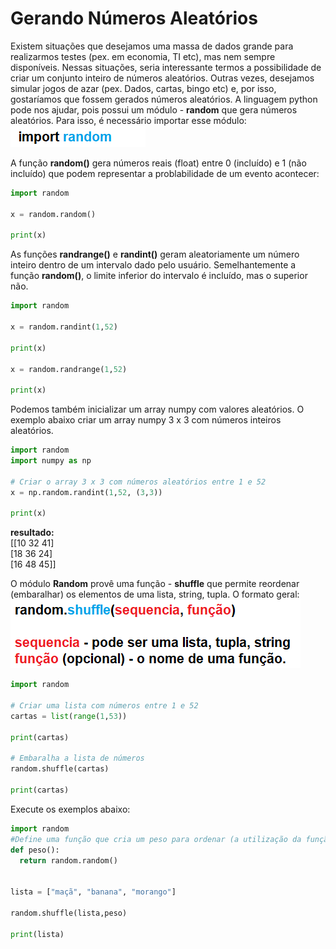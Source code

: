 # Gerando Números Aleatórios

Existem situações que desejamos uma massa de dados grande para realizarmos testes (pex. em economia, TI etc), mas nem sempre disponíveis. Nessas situações, seria interessante termos a possibilidade de criar um conjunto inteiro de números aleatórios. Outras vezes, desejamos simular jogos de azar (pex. Dados, cartas, bingo etc) e, por isso, gostaríamos que fossem gerados números aleatórios. 
A linguagem python pode nos ajudar, pois possui um módulo - **random** que gera números aleatórios. Para isso, é necessário importar esse módulo:
![random](/imagens/random.png)

A função **random()** gera números reais (float) entre 0 (incluído) e 1 (não incluído) que podem representar a problabilidade de um evento acontecer:
``` python runnable
import random

x = random.random()

print(x)
```
As funções **randrange()** e **randint()** geram aleatoriamente um número inteiro dentro de um intervalo dado pelo usuário. Semelhantemente a função **random()**, o limite inferior do intervalo é incluído, mas o superior não.
``` python runnable
import random

x = random.randint(1,52)

print(x)

x = random.randrange(1,52)

print(x)

```
Podemos também inicializar um array numpy com valores aleatórios. O exemplo abaixo criar um array numpy 3 x 3 com números inteiros aleatórios.

``` python
import random
import numpy as np

# Criar o array 3 x 3 com números aleatórios entre 1 e 52
x = np.random.randint(1,52, (3,3))

print(x)

```
**resultado:**<br>
[[10 32 41]<br>
 [18 36 24]<br>
 [16 48 45]]<br>
 
 O módulo **Random** provê uma função - **shuffle** que permite reordenar (embaralhar) os elementos de uma lista, string, tupla.
 O formato geral:
 ![random](/imagens/shuffle.png)
 ``` python runnable
import random

# Criar uma lista com números entre 1 e 52
cartas = list(range(1,53))

print(cartas)

# Embaralha a lista de números 
random.shuffle(cartas)

print(cartas)
```
Execute os exemplos abaixo:
``` python runnable
import random
#Define uma função que cria um peso para ordenar (a utilização da função random() define a aleatoriedade da ordenação)
def peso():
  return random.random()


lista = ["maçã", "banana", "morango"]

random.shuffle(lista,peso)

print(lista)


```
